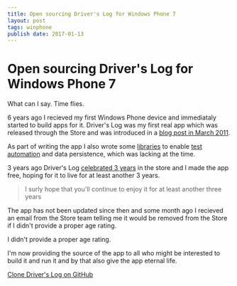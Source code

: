 ```yaml
---
title: Open sourcing Driver's Log for Windows Phone 7
layout: post
tags: winphone
publish date: 2017-01-13
---
```

# Open sourcing Driver's Log for Windows Phone 7

What can I say. Time flies.

6 years ago I recieved my first Windows Phone device and immediataly started to build apps for it. Driver's Log was my first real app which was released through the Store and was introduced in a
[blog post in March 2011](2011-03-11-driverslog-for-windows-phone.md).

As part of writing the app I also wrote some [libraries](https://github.com/christoferlof/VFx) to enable [test automation](2010-11-06-windows-phone-7-testing-extravaganza.md) and data persistence,
which was lacking at the time.  

3 years ago Driver's Log [celebrated 3 years](2014-01-15-drivers-log-celebrates-three-years.md) in the store and I made the app free, hoping for it to live for at least another 3 years.
> I surly hope that you'll continue to enjoy it for at least another three years

The app has not been updated since then and some month ago I recieved an email from the Store team
telling me it would be removed from the Store if I didn't provide a proper age rating.

I didn't provide a proper age rating.

I'm now providing the source of the app to all who might be interested to build it and run it and by that also give the app eternal life.

[Clone Driver's Log on GitHub](https://github.com/christoferlof/driverslog)
